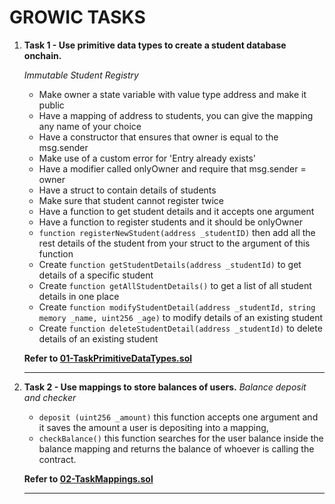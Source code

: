 ## <h1>GROWIC TASKS </h1>

1. **Task 1 - Use primitive data types to create a student database onchain.**

   _Immutable Student Registry_

   - Make owner a state variable with value type address and make it public
   - Have a mapping of address to students, you can give the mapping any name of your choice
   - Have a constructor that ensures that owner is equal to the msg.sender
   - Make use of a custom error for 'Entry already exists'
   - Have a modifier called onlyOwner and require that msg.sender = owner
   - Have a struct to contain details of students
   - Make sure that student cannot register twice
   - Have a function to get student details and it accepts one argument
   - Have a function to register students and it should be onlyOwner
   - `function registerNewStudent(address _studentID)` then add all the rest details of the student from your struct to the argument of this function
   - Create `function getStudentDetails(address _studentId)` to get details of a specific student
   - Create `function getAllStudentDetails()` to get a list of all student details in one place
   - Create `function modifyStudentDetail(address _studentId, string memory _name, uint256 _age)` to modify details of an existing student
   - Create `function deleteStudentDetail(address _studentId)` to delete details of an existing student

   **Refer to [01-TaskPrimitiveDataTypes.sol](./01-TaskPrimitiveDataTypes.sol)**

   ***

2. **Task 2 - Use mappings to store balances of users.**
   _Balance deposit and checker_

   - `deposit (uint256 _amount)` this function accepts one argument and it saves the amount a user is depositing into a mapping,
   - `checkBalance()` this function searches for the user balance inside the balance mapping and returns the balance of whoever is calling the contract.

   **Refer to [02-TaskMappings.sol](./02-TaskMappings.sol)**

   ***
